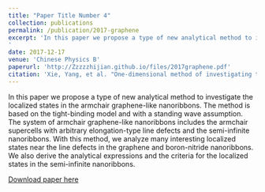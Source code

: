 ```yaml
---
title: "Paper Title Number 4"
collection: publications
permalink: /publication/2017-graphene
excerpt: 'In this paper we propose a type of new analytical method to investigate the localized states in the armchair graphene-like nanoribbons. The method is based on the tight-binding model and with a standing wave assumption. The system of armchair graphene-like nanoribbons includes the armchair supercells with arbitrary elongation-type line defects and the semi-infinite nanoribbons. With this method, we analyze many interesting localized states near the line defects in the graphene and boron-nitride nanoribbons. We also derive the analytical expressions and the criteria for the localized states in the semi-infinite nanoribbons.
'
date: 2017-12-17
venue: 'Chinese Physics B'
paperurl: 'http://Zzzzzhijian.github.io/files/2017graphene.pdf'
citation: 'Xie, Yang, et al. "One-dimensional method of investigating the localized states in armchair graphene-like nanoribbons with defects." Chinese Physics B 26.12 (2017): 127310.'
---
```


In this paper we propose a type of new analytical method to investigate the localized states in the armchair graphene-like nanoribbons. The method is based on the tight-binding model and with a standing wave assumption. The system of armchair graphene-like nanoribbons includes the armchair supercells with arbitrary elongation-type line defects and the semi-infinite nanoribbons. With this method, we analyze many interesting localized states near the line defects in the graphene and boron-nitride nanoribbons. We also derive the analytical expressions and the criteria for the localized states in the semi-infinite nanoribbons.

[Download paper here](http://Zzzzzhijian.github.io/files/2017graphene.pdf)